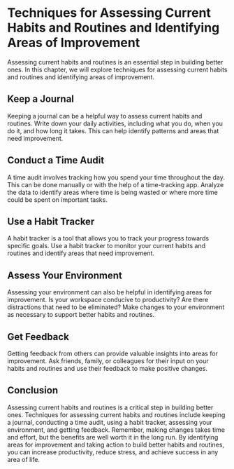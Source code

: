Techniques for Assessing Current Habits and Routines and Identifying Areas of Improvement
===========================================================================================================================================

Assessing current habits and routines is an essential step in building better ones. In this chapter, we will explore techniques for assessing current habits and routines and identifying areas of improvement.

Keep a Journal
--------------

Keeping a journal can be a helpful way to assess current habits and routines. Write down your daily activities, including what you do, when you do it, and how long it takes. This can help identify patterns and areas that need improvement.

Conduct a Time Audit
--------------------

A time audit involves tracking how you spend your time throughout the day. This can be done manually or with the help of a time-tracking app. Analyze the data to identify areas where time is being wasted or where more time could be spent on important tasks.

Use a Habit Tracker
-------------------

A habit tracker is a tool that allows you to track your progress towards specific goals. Use a habit tracker to monitor your current habits and routines and identify areas that need improvement.

Assess Your Environment
-----------------------

Assessing your environment can also be helpful in identifying areas for improvement. Is your workspace conducive to productivity? Are there distractions that need to be eliminated? Make changes to your environment as necessary to support better habits and routines.

Get Feedback
------------

Getting feedback from others can provide valuable insights into areas for improvement. Ask friends, family, or colleagues for their input on your habits and routines and use their feedback to make positive changes.

Conclusion
----------

Assessing current habits and routines is a critical step in building better ones. Techniques for assessing current habits and routines include keeping a journal, conducting a time audit, using a habit tracker, assessing your environment, and getting feedback. Remember, making changes takes time and effort, but the benefits are well worth it in the long run. By identifying areas for improvement and taking action to build better habits and routines, you can increase productivity, reduce stress, and achieve success in any area of life.
